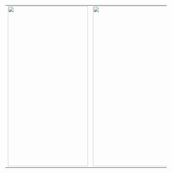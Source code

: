 

<table>

<tr>

  <td>
<img src="https://github.com/sedanuronderr/FilterApp/assets/56538177/7b151d0f-1b66-4f21-8ab9-07e6a49607ab"  width="250" height="500">
</td>

 <td>
<img src="https://github.com/sedanuronderr/FilterApp/assets/56538177/1de80259-a983-4ea4-87df-94836e7972ad"  width="250" height="500">
</td>
</tr>
</table>
